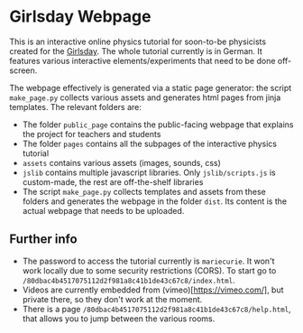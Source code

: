 # Girlsday Webpage

This is an interactive online physics tutorial for soon-to-be physicists created for the [Girlsday](https://www.girls-day.de/).
The whole tutorial currently is in German. It features various interactive elements/experiments that need to be done off-screen.

The webpage effectively is generated via a static page generator: the script `make_page.py` collects various assets and generates html pages from jinja templates. The relevant folders are:
* The folder `public_page` contains the public-facing webpage that explains the project for teachers and students
* The folder `pages` contains all the subpages of the interactive physics tutorial
* `assets` contains various assets (images, sounds, css)
* `jslib` contains multiple javascript libraries. Only `jslib/scripts.js` is custom-made, the rest are off-the-shelf libraries
* The script `make_page.py` collects templates and assets from these folders and generates the webpage in the folder `dist`. Its content is the actual webpage that needs to be uploaded.

## Further info
* The password to access the tutorial currently is `mariecurie`. It won't work locally due to some security restrictions (CORS). To start go to `/80dbac4b4517075112d2f981a8c41b1de43c67c8/index.html`.
* Videos are currently embedded from (vimeo)[https://vimeo.com/], but private there, so they don't work at the moment.
* There is a page `/80dbac4b4517075112d2f981a8c41b1de43c67c8/help.html`, that allows you to jump between the various rooms.
